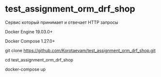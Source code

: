 # test_assignment_orm_drf_shop
Сервис который принимает и отвечает HTTP запросы

Docker Engine 19.03.0+

Docker Compose 1.27.0+

git clone https://github.com/Korotaevam/test_assignment_orm_drf_shop.git

cd test_assignment_orm_drf_shop

docker-compose up

